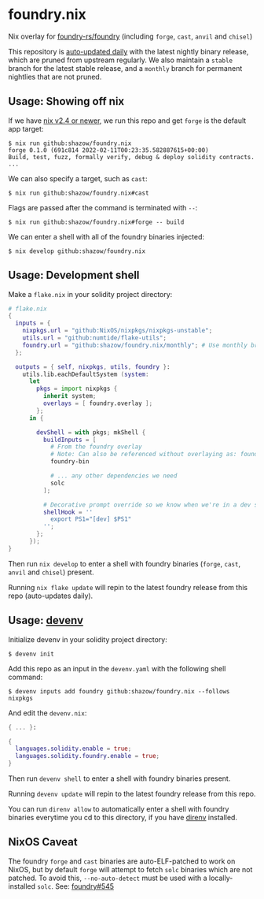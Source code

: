 # foundry.nix

Nix overlay for [foundry-rs/foundry](https://github.com/foundry-rs/foundry/) (including `forge`, `cast`, `anvil` and `chisel`)

This repository is [auto-updated daily](https://github.com/shazow/foundry.nix/blob/main/.github/workflows/update-foundry-bin.yml) with the latest nightly binary release, which are pruned from upstream regularly. We also maintain a `stable` branch for the latest stable release, and a `monthly` branch for permanent nightlies that are not pruned.

## Usage: Showing off nix

If we have [nix v2.4 or newer](https://nix.dev/tutorials/install-nix), we run this repo and get `forge` is the default app target:

```console
$ nix run github:shazow/foundry.nix
forge 0.1.0 (691c814 2022-02-11T00:23:35.582887615+00:00)
Build, test, fuzz, formally verify, debug & deploy solidity contracts.
...
```

We can also specify a target, such as `cast`:

```console
$ nix run github:shazow/foundry.nix#cast
```

Flags are passed after the command is terminated with `--`:

```console
$ nix run github:shazow/foundry.nix#forge -- build
```

We can enter a shell with all of the foundry binaries injected:

```console
$ nix develop github:shazow/foundry.nix
```

## Usage: Development shell

Make a `flake.nix` in your solidity project directory:

```nix
# flake.nix
{
  inputs = {
    nixpkgs.url = "github:NixOS/nixpkgs/nixpkgs-unstable";
    utils.url = "github:numtide/flake-utils";
    foundry.url = "github:shazow/foundry.nix/monthly"; # Use monthly branch for permanent releases
  };

  outputs = { self, nixpkgs, utils, foundry }:
    utils.lib.eachDefaultSystem (system:
      let
        pkgs = import nixpkgs {
          inherit system;
          overlays = [ foundry.overlay ];
        };
      in {

        devShell = with pkgs; mkShell {
          buildInputs = [
            # From the foundry overlay
            # Note: Can also be referenced without overlaying as: foundry.defaultPackage.${system}
            foundry-bin

            # ... any other dependencies we need
            solc
          ];

          # Decorative prompt override so we know when we're in a dev shell
          shellHook = ''
            export PS1="[dev] $PS1"
          '';
        };
      });
}
```

Then run `nix develop` to enter a shell with foundry binaries (`forge`, `cast`, `anvil` and `chisel`) present.

Running `nix flake update` will repin to the latest foundry release from this repo (auto-updates daily).

## Usage: [devenv](https://devenv.sh/)

Initialize devenv in your solidity project directory:

```shell
$ devenv init
```

Add this repo as an input in the `devenv.yaml` with the following shell command:

```shell
$ devenv inputs add foundry github:shazow/foundry.nix --follows nixpkgs
```

And edit the `devenv.nix`:

```nix
{ ... }:

{
  languages.solidity.enable = true;
  languages.solidity.foundry.enable = true;
}
```

Then run `devenv shell` to enter a shell with foundry binaries present.

Running `devenv update` will repin to the latest foundry release from this repo.

You can run `direnv allow` to automatically enter a shell with foundry binaries everytime you cd to this directory, if you have [direnv](https://github.com/nix-community/nix-direnv) installed.

## NixOS Caveat

The foundry `forge` and `cast` binaries are auto-ELF-patched to work on NixOS, but by default `forge` will attempt to fetch `solc` binaries which are not patched. To avoid this, `--no-auto-detect` must be used with a locally-installed `solc`. See: [foundry#545](https://github.com/foundry-rs/foundry/issues/545)
